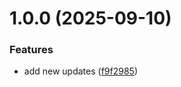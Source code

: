 # 1.0.0 (2025-09-10)


### Features

* add new updates ([f9f2985](https://github.com/HDRUK/hdruk-ui/commit/f9f298537e15dd2b8f341df8f5904b1e25156d7c))
